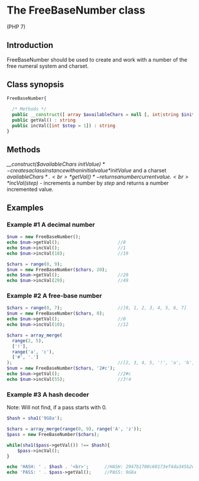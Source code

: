 # The FreeBaseNumber class
(PHP 7)

## Introduction
FreeBaseNumber should be used to create and work with a number of the free numeral system and charset.

## Class synopsis
```php
FreeBaseNumber{
  
  /* Methods */
  public __construct([ array $availableChars = null [, int|string $initValue = null]]) : Object
  public getVal() : string
  public incVal([int $step = 1]) : string
}
```

## Methods
*__construct($availableChars $initValue)* - creates a class instance with an initial value *$initValue* and a charset *$availableChars*.<br>
*getVal()* - returns a number current value.<br>
*incVal($step)* - increments a number by *step* and returns a number incremented value.

## Examples
### Example #1 A decimal number
```php
$num = new FreeBaseNumber();
echo $num->getVal();                      //0
echo $num->incVal();                      //1
echo $num->incVal(18);                    //19

$chars = range(0, 9);
$num = new FreeBaseNumber($chars, 20);
echo $num->getVal();                      //20
echo $num->incVal(29);                    //49
```

### Example #2 A free-base number
```php
$chars = range(0, 7);                     //[0, 1, 2, 3, 4, 5, 6, 7]
$num = new FreeBaseNumber($chars, 0);
echo $num->getVal();                      //0
echo $num->incVal(10);                    //12

$chars = array_merge(
  range(2, 5),
  ['!'],
  range('a', 'c'),
  ['#', '.']
);                                        //[2, 3, 4, 5, '!', 'a', 'b', 'c', '#', '.']
$num = new FreeBaseNumber($chars, '2#c');
echo $num->getVal();                      //2#c
echo $num->incVal(55);                    //3!4
```

### Example #3 A hash decoder
Note: Will not find, if a pass starts with 0.
```php
$hash = sha1('9G8a');

$chars = array_merge(range(0, 9), range('A', 'z'));
$pass = new FreeBaseNumber($chars);

while(sha1($pass->getVal()) !== $hash){
    $pass->incVal();
}

echo 'HASH: ' . $hash . '<br>';      //HASH: 2947b1700c60173ef4da345b2e46641c91168984
echo 'PASS: ' . $pass->getVal();     //PASS: 9G8a
```
